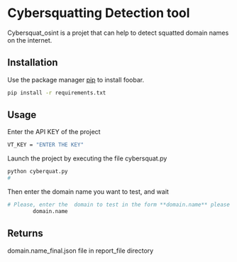 # Cybersquatting Detection tool

Cybersquat_osint is a projet that can help to detect squatted domain names on the internet.

## Installation
Use the package manager [pip](https://pip.pypa.io/en/stable/) to install foobar.

```bash
pip install -r requirements.txt
```

## Usage 

Enter the API KEY of the project
```bash
VT_KEY = "ENTER THE KEY"
```

Launch the project by executing the file cybersquat.py
```bash
python cyberquat.py
#
```
Then enter the domain name  you want to test, and wait
```bash
# Please, enter the  domain to test in the form **domain.name** please 
        domain.name
```

## Returns
domain.name_final.json file in report_file directory